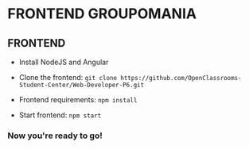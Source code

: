 # FRONTEND GROUPOMANIA

## FRONTEND

- Install NodeJS and Angular

- Clone the frontend: `git clone https://github.com/OpenClassrooms-Student-Center/Web-Developer-P6.git`

- Frontend requirements: `npm install`

- Start frontend: `npm start`

### Now you're ready to go!
